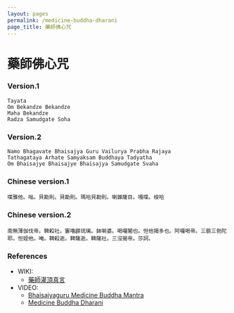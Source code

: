 ```yaml
---
layout: pages
permalink: /medicine-buddha-dharani
page_title: 藥師佛心咒
---
```


# 藥師佛心咒

### Version.1

```
Tayata
Om Bekandze Bekandze
Maha Bekandze
Radza Samudgate Soha
```

### Version.2

```
Namo Bhagavate Bhaisajya Guru Vailurya Prabha Rajaya
Tathagataya Arhate Samyaksam Buddhaya Tadyatha
Om Bhaisajye Bhaisajye Bhaisajya Samudgate Svaha
```

### Chinese version.1

```
喋雅他。嗡。貝勘則。貝勘則。瑪哈貝勘則。喇雜薩目。嘎喋。梭哈
```

### Chinese version.2

```
南無薄伽伐帝。鞞殺社。窶嚕薜琉璃。鉢喇婆。喝囉闍也。怛他揭多也。阿囉喝帝。三藐三勃陀耶。怛姪他。唵。鞞殺逝。鞞薩逝。鞞薩社。三沒揭帝。莎訶。
```

### References

- WIKI:
  - [藥師灌頂真言](https://zh.wikipedia.org/wiki/藥師灌頂真言)
- VIDEO:
  - [Bhaisajyaguru Medicine Buddha Mantra](https://www.youtube.com/watch?v=zkOVHLJHG_g)
  - [Medicine Buddha Dharani](https://www.youtube.com/watch?v=UBknt2rDD0o)
